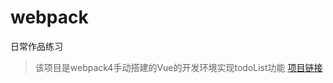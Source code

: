 # webpack
日常作品练习

> 该项目是webpack4手动搭建的Vue的开发环境实现todoList功能
> [项目链接](http://39.96.59.11/work/todoList/index.html#/todo)

